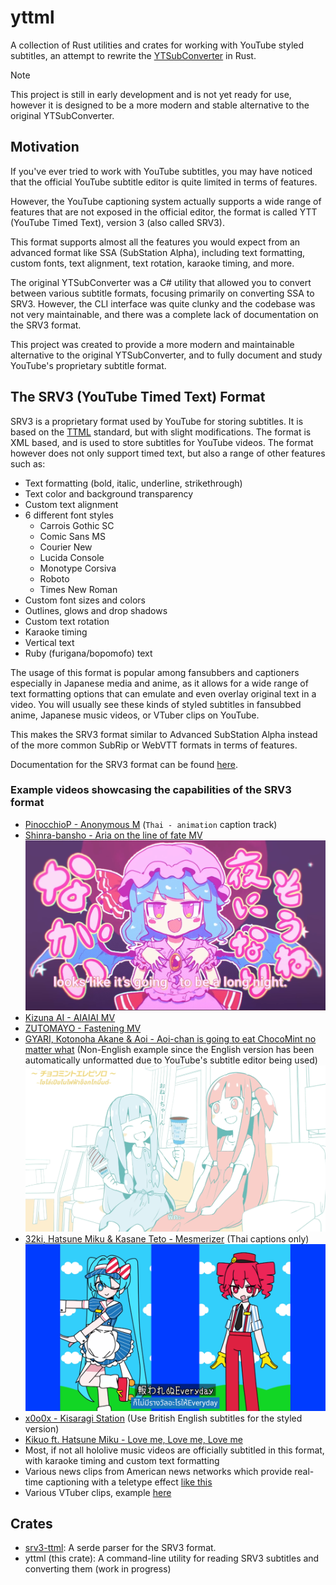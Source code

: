 # yttml

A collection of Rust utilities and crates for working with YouTube styled subtitles, an attempt to rewrite the
[YTSubConverter](https://github.com/arcusmaximus/YTSubConverter) in Rust.

> [!NOTE]
> This project is still in early development and is not yet ready for use, however it is designed
> to be a more modern and stable alternative to the original YTSubConverter.

## Motivation

If you've ever tried to work with YouTube subtitles, you may have noticed that the official YouTube subtitle editor
is quite limited in terms of features.

However, the YouTube captioning system actually supports a wide range of features that are not exposed in the official
editor, the format is called YTT (YouTube Timed Text), version 3 (also called SRV3).

This format supports almost all the features you would expect from an advanced format like SSA (SubStation Alpha),
including text formatting, custom fonts, text alignment, text rotation, karaoke timing, and more.

The original YTSubConverter was a C# utility that allowed you to convert between various subtitle formats, focusing primarily
on converting SSA to SRV3. However, the CLI interface was quite clunky and the codebase was not very maintainable, and there was
a complete lack of documentation on the SRV3 format.

This project was created to provide a more modern and maintainable alternative to the original YTSubConverter,
and to fully document and study YouTube's proprietary subtitle format.

## The SRV3 (YouTube Timed Text) Format

SRV3 is a proprietary format used by YouTube for storing subtitles. It is based on the [TTML](https://www.w3.org/TR/ttml1/) standard, but with slight
modifications. The format is XML based, and is used to store subtitles for YouTube videos. The format however does not only support timed text, but also
a range of other features such as:

- Text formatting (bold, italic, underline, strikethrough)
- Text color and background transparency
- Custom text alignment
- 6 different font styles
    - Carrois Gothic SC
    - Comic Sans MS
    - Courier New
    - Lucida Console
    - Monotype Corsiva
    - Roboto
    - Times New Roman
- Custom font sizes and colors
- Outlines, glows and drop shadows
- Custom text rotation
- Karaoke timing
- Vertical text
- Ruby (furigana/bopomofo) text

The usage of this format is popular among fansubbers and captioners especially in Japanese media and anime, as it allows for a wide range of text formatting options
that can emulate and even overlay original text in a video. You will usually see these kinds of styled subtitles in
fansubbed anime, Japanese music videos, or VTuber clips on YouTube.

This makes the SRV3 format similar to Advanced SubStation Alpha instead of the more common SubRip or WebVTT formats in terms of features.

Documentation for the SRV3 format can be found [here](crates/srv3-ttml/internals/srv3-format.md).

### Example videos showcasing the capabilities of the SRV3 format

- [PinocchioP - Anonymous M](https://youtu.be/yiqEEL7ac6M) (`Thai - animation` caption track)
- [Shinra-bansho - Aria on the line of fate MV](https://youtu.be/AYpVrYFg5uo)
  [![Example image](docs/assets/aria.png)](https://youtu.be/AYpVrYFg5uo)
- [Kizuna AI - AIAIAI MV](https://youtu.be/S8dmq5YIUoc)
- [ZUTOMAYO - Fastening MV](https://youtu.be/COll6PdtI5w)
- [GYARI, Kotonoha Akane & Aoi - Aoi-chan is going to eat ChocoMint no matter what](https://youtu.be/pfkBYHFZAt8) (Non-English example since the English version has been automatically unformatted due to YouTube's subtitle editor being used)
  [![Example image](docs/assets/chocomint.png)](https://youtu.be/pfkBYHFZAt8)
- [32ki, Hatsune Miku & Kasane Teto - Mesmerizer](https://youtu.be/19y8YTbvri8) (Thai captions only)
  [![Example image](docs/assets/mesmerizer.png)](https://youtu.be/19y8YTbvri8)
- [x0o0x - Kisaragi Station](https://youtu.be/UxM5UgpXYM4) (Use British English subtitles for the styled version)
- [Kikuo ft. Hatsune Miku - Love me, Love me, Love me](https://youtu.be/NTrm_idbhUk)
- Most, if not all hololive music videos are officially subtitled in this format, with karaoke timing and custom text formatting
- Various news clips from American news networks which provide real-time captioning with a teletype effect [like this](https://youtu.be/FVeoC9pm5rI)
- Various VTuber clips, example [here](https://youtu.be/u_lcDl6qnh4)

## Crates

- [srv3-ttml](crates/srv3-ttml): A serde parser for the SRV3 format.
- yttml (this crate): A command-line utility for reading SRV3 subtitles and converting them (work in progress)
